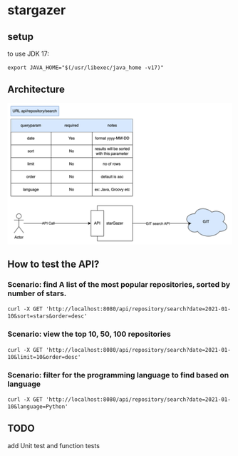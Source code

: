 # stargazer

## setup
to use JDK 17:

```shell
export JAVA_HOME="$(/usr/libexec/java_home -v17)"
```

## Architecture

![img.png](img.png)


## How to test the API?

### Scenario: find A list of the most popular repositories, sorted by number of stars.

```shell
curl -X GET 'http://localhost:8080/api/repository/search?date=2021-01-10&sort=stars&order=desc'
```

### Scenario: view the top 10, 50, 100 repositories 

```shell
curl -X GET 'http://localhost:8080/api/repository/search?date=2021-01-10&limit=10&order=desc'
```

### Scenario: filter for the programming language to find based on language

```shell
curl -X GET 'http://localhost:8080/api/repository/search?date=2021-01-10&language=Python'
```

## TODO
add Unit test and function tests